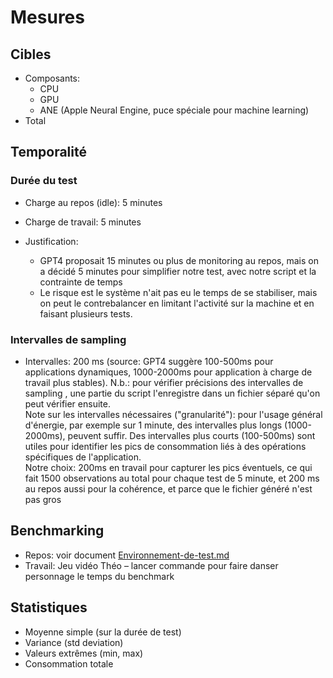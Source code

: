 # Mesures

## Cibles
- Composants:
  - CPU
  - GPU
  - ANE (Apple Neural Engine, puce spéciale pour machine learning)
- Total

## Temporalité
### Durée du test
- Charge au repos (idle): 5 minutes
- Charge de travail: 5 minutes

- Justification:
  - GPT4 proposait 15 minutes ou plus de monitoring au repos, mais on a décidé 5 minutes pour simplifier notre test, avec notre script et la contrainte de temps
  - Le risque est le système n'ait pas eu le temps de se stabiliser, mais on peut le contrebalancer en limitant l'activité sur la machine et en faisant plusieurs tests. 

 ### Intervalles de sampling
- Intervalles: 200 ms (source: GPT4 suggère 100-500ms pour applications dynamiques, 1000-2000ms pour application à charge de travail plus stables). N.b.: pour vérifier précisions des intervalles de sampling , une partie du script l'enregistre dans un fichier séparé qu'on peut vérifier ensuite.
<br>Note sur les intervalles nécessaires ("granularité"):
pour l'usage général d'énergie, par exemple sur 1 minute, des intervalles plus longs (1000-2000ms), peuvent suffir. Des intervalles plus courts (100-500ms) sont utiles pour identifier les pics de consommation liés à des opérations spécifiques de l'application.
<br>Notre choix: 200ms en travail pour capturer les pics éventuels, ce qui fait 1500 observations au total pour chaque test de 5 minute, et 200 ms au repos aussi pour la cohérence, et parce que le fichier généré n'est pas gros

## Benchmarking
- Repos: voir document [Environnement-de-test.md](Environnement-de-test.md)
- Travail: Jeu vidéo Théo – lancer commande pour faire danser personnage le temps du benchmark

## Statistiques
- Moyenne simple (sur la durée de test)
- Variance (std deviation)
- Valeurs extrêmes (min, max)
- Consommation totale

